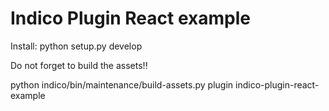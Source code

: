 # Indico Plugin React example

Install: python setup.py develop

Do not forget to build the assets!!

python indico/bin/maintenance/build-assets.py plugin indico-plugin-react-example